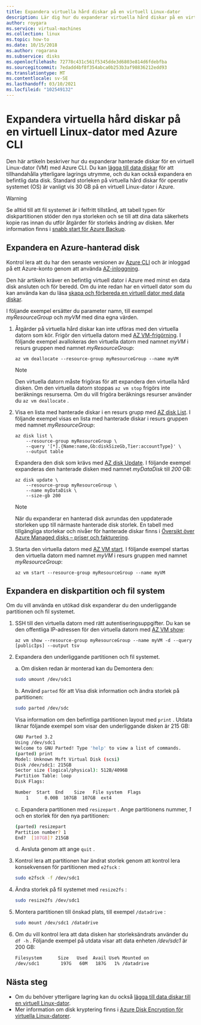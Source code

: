 ```yaml
---
title: Expandera virtuella hård diskar på en virtuell Linux-dator
description: Lär dig hur du expanderar virtuella hård diskar på en virtuell Linux-dator med Azure CLI.
author: roygara
ms.service: virtual-machines
ms.collection: linux
ms.topic: how-to
ms.date: 10/15/2018
ms.author: rogarana
ms.subservice: disks
ms.openlocfilehash: 72778c431c561f5345dde3d6803e814d6fdebfba
ms.sourcegitcommit: 7edadd4bf8f354abca0b253b3af98836212edd93
ms.translationtype: MT
ms.contentlocale: sv-SE
ms.lasthandoff: 03/10/2021
ms.locfileid: "102549132"
---
```

# <a name="expand-virtual-hard-disks-on-a-linux-vm-with-the-azure-cli"></a>Expandera virtuella hård diskar på en virtuell Linux-dator med Azure CLI

Den här artikeln beskriver hur du expanderar hanterade diskar för en virtuell Linux-dator (VM) med Azure CLI. Du kan [lägga till data diskar](add-disk.md) för att tillhandahålla ytterligare lagrings utrymme, och du kan också expandera en befintlig data disk. Standard storleken på virtuella hård diskar för operativ systemet (OS) är vanligt vis 30 GB på en virtuell Linux-dator i Azure. 

> [!WARNING]
> Se alltid till att fil systemet är i felfritt tillstånd, att tabell typen för diskpartitionen stöder den nya storleken och se till att dina data säkerhets kopie ras innan du utför åtgärder för storleks ändring av disken. Mer information finns i [snabb start för Azure Backup](../../backup/quick-backup-vm-portal.md). 

## <a name="expand-an-azure-managed-disk"></a>Expandera en Azure-hanterad disk
Kontrol lera att du har den senaste versionen av [Azure CLI](/cli/azure/install-az-cli2) och är inloggad på ett Azure-konto genom att använda [AZ-inloggning](/cli/azure/reference-index#az-login).

Den här artikeln kräver en befintlig virtuell dator i Azure med minst en data disk ansluten och för beredd. Om du inte redan har en virtuell dator som du kan använda kan du läsa [skapa och förbereda en virtuell dator med data diskar](tutorial-manage-disks.md#create-and-attach-disks).

I följande exempel ersätter du parameter namn, till exempel *myResourceGroup* och *myVM* med dina egna värden.

1. Åtgärder på virtuella hård diskar kan inte utföras med den virtuella datorn som kör. Frigör den virtuella datorn med [AZ VM-frigörning](/cli/azure/vm#az-vm-deallocate). I följande exempel avallokeras den virtuella datorn med namnet *myVM* i resurs gruppen med namnet *myResourceGroup*:

    ```azurecli
    az vm deallocate --resource-group myResourceGroup --name myVM
    ```

    > [!NOTE]
    > Den virtuella datorn måste frigöras för att expandera den virtuella hård disken. Om den virtuella datorn stoppas `az vm stop` frigörs inte beräknings resurserna. Om du vill frigöra beräknings resurser använder du `az vm deallocate` .

1. Visa en lista med hanterade diskar i en resurs grupp med [AZ disk List](/cli/azure/disk#az-disk-list). I följande exempel visas en lista med hanterade diskar i resurs gruppen med namnet *myResourceGroup*:

    ```azurecli
    az disk list \
        --resource-group myResourceGroup \
        --query '[*].{Name:name,Gb:diskSizeGb,Tier:accountType}' \
        --output table
    ```

    Expandera den disk som krävs med [AZ disk Update](/cli/azure/disk#az-disk-update). I följande exempel expanderas den hanterade disken med namnet *myDataDisk* till *200* GB:

    ```azurecli
    az disk update \
        --resource-group myResourceGroup \
        --name myDataDisk \
        --size-gb 200
    ```

    > [!NOTE]
    > När du expanderar en hanterad disk avrundas den uppdaterade storleken upp till närmaste hanterade disk storlek. En tabell med tillgängliga storlekar och nivåer för hanterade diskar finns i [Översikt över Azure Managed disks – priser och fakturering](../managed-disks-overview.md).

1. Starta den virtuella datorn med [AZ VM start](/cli/azure/vm#az-vm-start). I följande exempel startas den virtuella datorn med namnet *myVM* i resurs gruppen med namnet *myResourceGroup*:

    ```azurecli
    az vm start --resource-group myResourceGroup --name myVM
    ```


## <a name="expand-a-disk-partition-and-filesystem"></a>Expandera en diskpartition och fil system
Om du vill använda en utökad disk expanderar du den underliggande partitionen och fil systemet.

1. SSH till den virtuella datorn med rätt autentiseringsuppgifter. Du kan se den offentliga IP-adressen för den virtuella datorn med [AZ VM show](/cli/azure/vm#az-vm-show):

    ```azurecli
    az vm show --resource-group myResourceGroup --name myVM -d --query [publicIps] --output tsv
    ```

1. Expandera den underliggande partitionen och fil systemet.

    a. Om disken redan är monterad kan du Demontera den:

    ```bash
    sudo umount /dev/sdc1
    ```

    b. Använd `parted` för att Visa disk information och ändra storlek på partitionen:

    ```bash
    sudo parted /dev/sdc
    ```

    Visa information om den befintliga partitionen layout med `print` . Utdata liknar följande exempel som visar den underliggande disken är 215 GB:

    ```bash
    GNU Parted 3.2
    Using /dev/sdc1
    Welcome to GNU Parted! Type 'help' to view a list of commands.
    (parted) print
    Model: Unknown Msft Virtual Disk (scsi)
    Disk /dev/sdc1: 215GB
    Sector size (logical/physical): 512B/4096B
    Partition Table: loop
    Disk Flags:
    
    Number  Start  End    Size   File system  Flags
        1      0.00B  107GB  107GB  ext4
    ```

    c. Expandera partitionen med `resizepart` . Ange partitionens nummer, *1* och en storlek för den nya partitionen:

    ```bash
    (parted) resizepart
    Partition number? 1
    End?  [107GB]? 215GB
    ```

    d. Avsluta genom att ange `quit` .

1. Kontrol lera att partitionen har ändrat storlek genom att kontrol lera konsekvensen för partitionen med `e2fsck` :

    ```bash
    sudo e2fsck -f /dev/sdc1
    ```

1. Ändra storlek på fil systemet med `resize2fs` :

    ```bash
    sudo resize2fs /dev/sdc1
    ```

1. Montera partitionen till önskad plats, till exempel `/datadrive` :

    ```bash
    sudo mount /dev/sdc1 /datadrive
    ```

1. Om du vill kontrol lera att data disken har storleksändrats använder du `df -h` . Följande exempel på utdata visar att data enheten */dev/sdc1* är 200 GB:

    ```bash
    Filesystem      Size   Used  Avail Use% Mounted on
    /dev/sdc1        197G   60M   187G   1% /datadrive
    ```

## <a name="next-steps"></a>Nästa steg
* Om du behöver ytterligare lagring kan du också [lägga till data diskar till en virtuell Linux-dator](add-disk.md). 
* Mer information om disk kryptering finns i [Azure Disk Encryption för virtuella Linux-datorer](disk-encryption-overview.md).
